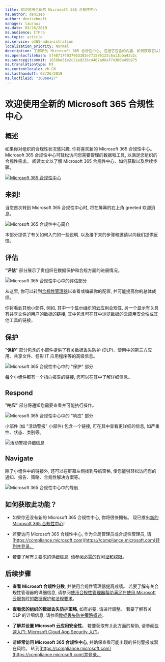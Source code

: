 ```yaml
---
title: 欢迎使用全新的 Microsoft 365 合规性中心
ms.author: deniseb
author: denisebmsft
manager: laurawi
ms.date: 03/26/2019
ms.audience: ITPro
ms.topic: article
ms.service: o365-administration
localization_priority: Normal
description: 了解新的 Microsoft 365 合规性中心, 包括它包含的内容、如何获取它以及后续步骤。
ms.openlocfilehash: 5f407174037963102e771595122c6a13bba42b2c
ms.sourcegitcommit: 1658be51e2c21ed23bc4467a98af74300a45b975
ms.translationtype: MT
ms.contentlocale: zh-CN
ms.lasthandoff: 03/26/2019
ms.locfileid: "30868427"
---
```

# <a name="welcome-to-your-all-new-microsoft-365-compliance-center"></a>欢迎使用全新的 Microsoft 365 合规性中心

## <a name="overview"></a>概述

如果你对组织的合规性状况感兴趣, 你将喜欢新的 Microsoft 365 合规性中心。 Microsoft 365 合规性中心可轻松访问您需要管理的数据和工具, 以满足您组织的合规性需求。 阅读本文以了解 Microsoft 365 合规性中心、如何获取以及后续步骤。

[![Microsoft 365 合规性中心](media/m365-compliance-center.png)](https://compliance.microsoft.com)

## <a name="welcome"></a>来到!

当您首次转到 Microsoft 365 合规性中心时, 将在屏幕的右上角 greeted 欢迎消息。

![Microsoft 365 合规性中心简介](media/m365-compliancecenter-welcomesteps.png)

本部分提供了有关如何入门的一些说明, 以及接下来的步骤和邀请以向我们提供反馈。

## <a name="assess"></a>评估

"**评估**" 部分展示了贵组织在数据保护和合规方面的进展情况。

![Microsoft 365 合规性中心中的评估部分](media/m365-compliance-center-assess.png)

从这里, 你可以转到[合规性管理器](meet-data-protection-and-regulatory-reqs-using-microsoft-cloud.md)以查看或编辑你的配置, 并可能提高你的总体成绩。

你将看到其他小部件, 例如, 其中一个显示组织的云应用合规性, 另一个显示有关具有共享文件的用户的数据的链接, 其中包含可在其中浏览数据的[云应用安全性](https://docs.microsoft.com/cloud-app-security/)或其他工具的链接。

## <a name="protect"></a>保护

"**保护**" 部分包含的小部件提供了有关数据丢失防护 (DLP)、使用中的第三方应用、共享文件、卷影 IT 应用程序等的高级信息。 

![Microsoft 365 合规性中心中的 "保护" 部分](media/m365-compliance-center-protect.png)

每个小组件都有一个指向报告的链接, 您可以在其中了解详细信息。

## <a name="respond"></a>Respond

"**响应**" 部分将通知您需要查看并可能执行操作。

![Microsoft 365 合规性中心中的 "响应" 部分](media/m365-compliance-center-respond.png)

小部件 (如 "活动警报" 小部件) 包含一个链接, 可在其中查看更详细的信息, 如严重性、状态、类别等。

![活动警报详细信息](media/m365-compliance-center-alerts-details.png) 

## <a name="navigate"></a>Navigate

除了小组件中的链接外, 还可以在屏幕左侧找到导航窗格, 使您能够轻松访问您的通知、报告、策略、合规性解决方案等。 

![Microsoft 365 合规性中心中的导航](media/m365-compliance-center-leftnav.png)

## <a name="how-do-i-get-this"></a>如何获取此功能？

- 如果你还没有新的 Microsoft 365 合规性中心, 你将很快拥有。 现已推出[新的 Microsoft 365 合规性中心](microsoft-security-and-compliance.md#microsoft-365-compliance-center)!

- 若要访问 Microsoft 365 合规性中心, 作为全局管理员或合规性管理员, 请[https://compliance.microsoft.com](https://compliance.microsoft.com)转到并登录。 

- 若要了解有关要求的详细信息, 请参阅[必需的许可证和权限](microsoft-security-and-compliance.md#required-licenses-and-permissions)。

## <a name="next-steps"></a>后续步骤

- **查看 Microsoft 合规性分数**, 并使用合规性管理器提高成绩。 若要了解有关合规性管理器的详细信息, 请参阅[使用合规性管理器帮助满足在使用 Microsoft 云服务时的数据保护和法规要求](meet-data-protection-and-regulatory-reqs-using-microsoft-cloud.md)。

- **查看您的组织的数据丢失防护策略**, 如有必要, 请进行调整。 若要了解有关 DLP 的详细信息, 请参阅[数据丢失防护策略概述](data-loss-prevention-policies.md)。 

- **了解并设置 Microsoft 云应用安全性**。 若要获取有关此方面的帮助, 请参阅[快速入门: Microsoft Cloud App Security 入门](https://docs.microsoft.com/cloud-app-security/getting-started-with-cloud-app-security)。  

- 请**经常访问 Microsoft 365 合规性中心**, 并确保查看可能出现的任何警报或潜在风险。 转到[https://compliance.microsoft.com](https://compliance.microsoft.com)并登录。
